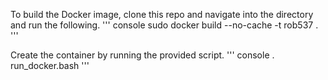 To build the Docker image, clone this repo and navigate into the directory and run the following.
''' console
sudo docker build --no-cache -t rob537 .
'''

Create the container by running the provided script.
''' console
. run_docker.bash 
'''

